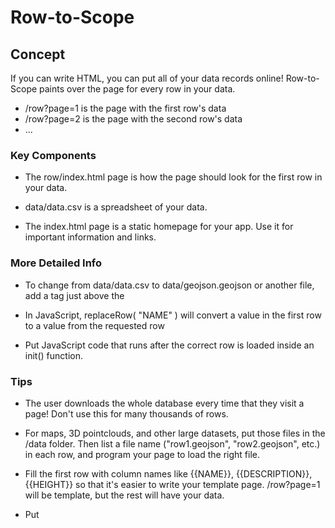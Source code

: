 # Row-to-Scope

## Concept

If you can write HTML, you can put all of your data records online! Row-to-Scope paints
over the page for every row in your data.

* /row?page=1 is the page with the first row's data
* /row?page=2 is the page with the second row's data
* ...

### Key Components

* The row/index.html page is how the page should look for the first row in your data.

* data/data.csv is a spreadsheet of your data.

* The index.html page is a static homepage for your app. Use it for important information
and links.

### More Detailed Info

* To change from data/data.csv to data/geojson.geojson or another file, add a tag just above the <script> tag for row-to-scope.js

    <script type="text/javascript">var dataSource = "data/geojson.geojson";</script>

* In JavaScript, replaceRow( "NAME" ) will convert a value in the first row to a value from the requested row

* Put JavaScript code that runs after the correct row is loaded inside an init() function.

### Tips

* The user downloads the whole database every time that they visit a page! Don't use this for many thousands of rows.

* For maps, 3D pointclouds, and other large datasets, put those files in the /data folder. Then list a file name ("row1.geojson", "row2.geojson", etc.) in each row, and program your page to load the right file.

* Fill the first row with column names like {{NAME}}, {{DESCRIPTION}}, {{HEIGHT}} so that it's easier to write your template page. /row?page=1 will be template, but the rest will have your data.

* Put <script> and <style> tags in the <head> of the page.

## Supported Formats

* CSV
* GeoJSON
* (future) KML

## Not as good as Jekyll or Sheetsee

If you want to
<a href="http://jekyllrb.com/">build blogs and no-CMS websites</a> or
<a href="http://jlord.github.io/sheetsee.js/">visualize data from Google Spreadsheets</a>,
there are other, much better tools to do that!

Row-to-Scope is just designed to be as simple as possible.

